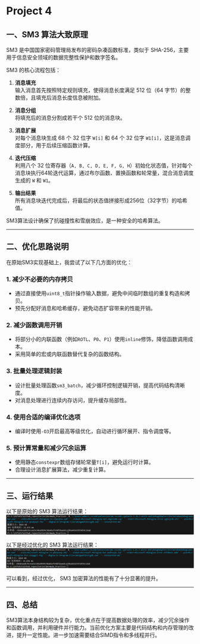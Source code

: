 # Project 4

## 一、SM3 算法大致原理

SM3 是中国国家密码管理局发布的密码杂凑函数标准，类似于 SHA-256，主要用于信息安全领域的数据完整性保护和数字签名。

SM3 的核心流程包括：

1. **消息填充**  
   输入消息首先按照特定规则填充，使得消息长度满足 512 位（64 字节）的整数倍，且填充后消息长度信息被附加。

2. **消息分组**  
   将填充后的消息分割成若干个 512 位的消息块。

3. **消息扩展**  
   对每个消息块生成 68 个 32 位字 `W[i]` 和 64 个 32 位字 `W1[i]`，这是消息调度部分，用于后续压缩函数计算。

4. **迭代压缩**  
   利用八个 32 位寄存器（`A, B, C, D, E, F, G, H`）初始化状态值，针对每个消息块执行64轮迭代运算，通过布尔函数、置换函数和轮常量，混合消息调度生成的 `W` 和 `W1`。

5. **输出结果**  
   所有消息块迭代完成后，将最后的状态值拼接形成256位（32字节）的哈希值。

SM3算法设计确保了抗碰撞性和雪崩效应，是一种安全的哈希算法。

---

## 二、优化思路说明

在原始SM3实现基础上，我尝试了以下几方面的优化：

### 1. 减少不必要的内存拷贝

- 通过直接使用`uint8_t`指针操作输入数据，避免中间临时数组的重复构造和拷贝。
- 预先分配好消息和哈希缓存，避免动态扩容带来的性能开销。

### 2. 减少函数调用开销

- 将部分小的内联函数（例如`ROTL`、`P0`、`P1`）使用`inline`修饰，降低函数调用成本。
- 采用简单的宏或内联函数替代复杂的函数结构。

### 3. 批量处理逻辑封装

- 设计批量处理函数`sm3_batch`，减少循环控制逻辑开销，提高代码结构清晰度。
- 对消息处理进行连续内存访问，提升缓存局部性。

### 4. 使用合适的编译优化选项

- 编译时使用`-O3`开启最高等级优化，自动进行循环展开、指令调度等。

### 5. 预计算常量和减少冗余运算

- 使用静态`constexpr`数组存储轮常量`T[i]`，避免运行时计算。
- 合理设计消息扩展算法，减少重复计算。

---

## 三、运行结果

以下是原始的 SM3 算法运行结果：
![项目4测试结果](../images/proj4test.png '项目4测试结果')

以下是经过优化的 SM3 算法运行结果：
![项目4优化测试结果](../images/proj4test2.png '项目4优化测试结果')

可以看到，经过优化， SM3 加密算法的性能有了十分显著的提升。

---

## 四、总结

SM3算法本身结构较为复杂，优化重点在于提高数据处理的效率，减少冗余操作和函数调用，并利用硬件并行能力。当前优化方案主要是代码结构和内存管理的改进，提升一定性能。进一步加速需要结合SIMD指令和多线程并行。


